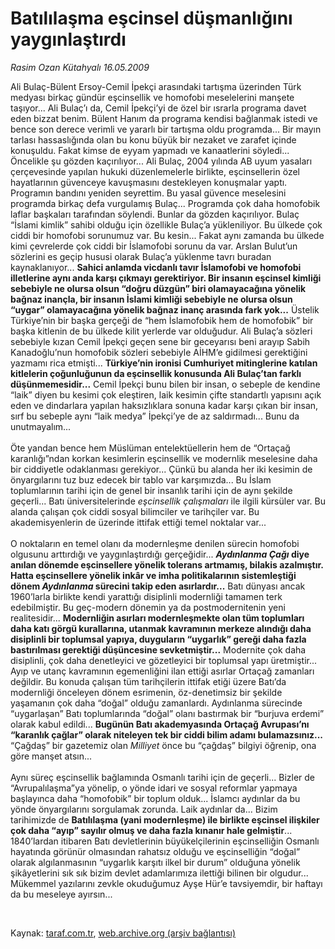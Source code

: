 # Batılılaşma eşcinsel düşmanlığını yaygınlaştırdı

*Rasim Ozan Kütahyalı 16.05.2009*

<div class="taraf_structure_2col_1zq">
<div class="margen_n">



 <p>Ali Bulaç-Bülent Ersoy-Cemil İpekçi arasındaki tartışma üzerinden Türk medyası birkaç gündür eşcinsellik ve homofobi meselelerini manşete taşıyor... Ali Bulaç’ı da, Cemil İpekçi’yi de özel bir ısrarla programa davet eden bizzat benim. Bülent Hanım da programa kendisi bağlanmak istedi ve bence son derece verimli ve yararlı bir tartışma oldu programda... Bir mayın tarlası hassaslığında olan bu konu büyük bir nezaket ve zarafet içinde konuşuldu. Fakat kimse de eyyam yapmadı ve kanaatlerini söyledi... Öncelikle şu gözden kaçırılıyor... Ali Bulaç, 2004 yılında AB uyum yasaları çerçevesinde yapılan hukuki düzenlemelerle birlikte, eşcinsellerin özel hayatlarının güvenceye kavuşmasını destekleyen konuşmalar yaptı. Programın bandını yeniden seyrettim. Bu yasal güvence meselesini programda birkaç defa vurgulamış Bulaç... Programda çok daha homofobik laflar başkaları tarafından söylendi. Bunlar da gözden kaçırılıyor. Bulaç “İslami kimlik” sahibi olduğu için özellikle Bulaç’a yükleniliyor. Bu ülkede çok ciddi bir homofobi sorunumuz var. Bu kesin... Fakat aynı zamanda bu ülkede kimi çevrelerde çok ciddi bir İslamofobi sorunu da var. Arslan Bulut’un sözlerini es geçip hususi olarak Bulaç’a yüklenme tavrı buradan kaynaklanıyor... <b>Sahici anlamda vicdanlı tavır İslamofobi ve homofobi illetlerine aynı anda karşı çıkmayı gerektiriyor. Bir insanın eşcinsel kimliği sebebiyle ne olursa olsun “doğru düzgün” biri olamayacağına yönelik bağnaz inançla, bir insanın İslami kimliği sebebiyle ne olursa olsun “uygar” olamayacağına yönelik bağnaz inanç arasında fark yok...</b> Üstelik Türkiye’nin bir başka gerçeği de “hem İslamofobik hem de homofobik” bir başka kitlenin de bu ülkede kilit yerlerde var olduğudur. Ali Bulaç’a sözleri sebebiyle kızan Cemil İpekçi geçen sene bir geceyarısı beni arayıp Sabih Kanadoğlu’nun homofobik sözleri sebebiyle AİHM’e gidilmesi gerektiğini yazmamı rica etmişti... <b>Türkiye’nin ironisi Cumhuriyet mitinglerine katılan kitlelerin çoğunluğunun da eşcinsellik konusunda Ali Bulaç’tan farklı düşünmemesidir...</b> Cemil İpekçi bunu bilen bir insan, o sebeple de kendine “laik” diyen bu kesimi çok eleştiren, laik kesimin çifte standartlı yapısını açık eden ve dindarlara yapılan haksızlıklara sonuna kadar karşı çıkan bir insan, sırf bu sebeple aynı “laik medya” İpekçi’ye de az saldırmadı... Bunu da unutmayalım... <br/><br/>Öte yandan bence hem Müslüman entelektüellerin hem de “Ortaçağ karanlığı”ndan korkan kesimlerin eşcinsellik ve modernlik meselesine daha bir ciddiyetle odaklanması gerekiyor... Çünkü bu alanda her iki kesimin de önyargılarını tuz buz edecek bir tablo var karşımızda... Bu İslam toplumlarının tarihi için de genel bir insanlık tarihi için de aynı şekilde geçerli... Batı üniversitelerinde <i>eşcinsellik çalışmaları</i> ile ilgili kürsüler var. Bu alanda çalışan çok ciddi sosyal bilimciler ve tarihçiler var. Bu akademisyenlerin de üzerinde ittifak ettiği temel noktalar var... <br/><br/>O noktaların en temel olanı da modernleşme denilen sürecin homofobi olgusunu arttırdığı ve yaygınlaştırdığı gerçeğidir... <b><i>Aydınlanma Çağı</i> diye anılan dönemde eşcinsellere yönelik tolerans artmamış, bilakis azalmıştır. Hatta eşcinsellere yönelik inkâr ve imha politikalarının sistemleştiği dönem <i>Aydınlanma</i> sürecini takip eden asırlardır...</b> Batı dünyası ancak 1960’larla birlikte kendi yarattığı disiplinli modernliği tamamen terk edebilmiştir. Bu geç-modern dönemin ya da postmodernitenin yeni realitesidir... <b>Modernliğin asırları modernleşmekte olan tüm toplumları daha katı görgü kurallarına, utanmak kavramının merkeze alındığı daha disiplinli bir toplumsal yapıya, duyguların “uygarlık” gereği daha fazla bastırılması gerektiği düşüncesine sevketmiştir...</b> Modernite çok daha disiplinli, çok daha denetleyici ve gözetleyici bir toplumsal yapı üretmiştir... Ayıp ve utanç kavramının egemenliğini ilan ettiği asırlar Ortaçağ zamanları değildir. Bu konuda çalışan tüm tarihçilerin ittifak etiği üzere Batı’da modernliği önceleyen dönem esrimenin, öz-denetimsiz bir şekilde yaşamanın çok daha “doğal” olduğu zamanlardı. Aydınlanma sürecinde “uygarlaşan” Batı toplumlarında “doğal” olanı bastırmak bir “burjuva erdemi” olarak kabul edildi... <b>Bugünün Batı akademyasında Ortaçağ Avrupası’nı “karanlık çağlar” olarak niteleyen tek bir ciddi bilim adamı bulamazsınız...</b> “Çağdaş” bir gazetemiz olan <i>Milliyet</i> önce bu “çağdaş” bilgiyi öğrenip, ona göre manşet atsın... <br/><br/>Aynı süreç eşcinsellik bağlamında Osmanlı tarihi için de geçerli... Bizler de “Avrupalılaşma”ya yönelip, o yönde idari ve sosyal reformlar yapmaya başlayınca daha “homofobik” bir toplum olduk... İslamcı aydınlar da bu yönde önyargılarını sorgulamak zorunda. Laik aydınlar da... Bizim tarihimizde de <b>Batılılaşma (yani modernleşme) ile birlikte eşcinsel ilişkiler çok daha “ayıp” sayılır olmuş ve daha fazla kınanır hale gelmiştir</b>... 1840’lardan itibaren Batı devletlerinin büyükelçilerinin eşcinselliğin Osmanlı hayatında görünür olmasından rahatsız olduğu ve eşcinselliğin “doğal” olarak algılanmasının “uygarlık karşıtı ilkel bir durum” olduğuna yönelik şikâyetlerini sık sık bizim devlet adamlarımıza ilettiği bilinen bir olgudur... Mükemmel yazılarını zevkle okuduğumuz Ayşe Hür’e tavsiyemdir, bir haftayı da bu meseleye ayırsın... </p>

<br/>


<div id="taraf_not">
</div>

</div>


</div>

Kaynak: [taraf.com.tr](http://www.taraf.com.tr:80/makale/5545.htm), [web.archive.org (arşiv bağlantısı)](http://web.archive.org/web/20090524171105/http://www.taraf.com.tr:80/makale/5545.htm)

